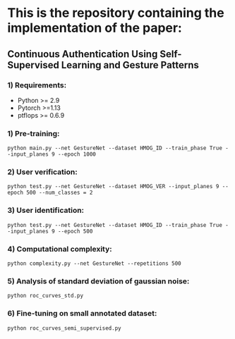 # This is the repository containing the implementation of the paper: 
## Continuous Authentication Using Self-Supervised Learning and Gesture Patterns
### 1) Requirements:
* Python >= 2.9
* Pytorch >=1.13
* ptflops >= 0.6.9
  
### 1) Pre-training:
 ```
 python main.py --net GestureNet --dataset HMOG_ID --train_phase True --input_planes 9 --epoch 1000
 ```
### 2) User verification:

 ```
 python test.py --net GestureNet --dataset HMOG_VER --input_planes 9 --epoch 500 --num_classes = 2
 ```
### 3) User identification:
 ```
 python test.py --net GestureNet --dataset HMOG_ID --train_phase True --input_planes 9 --epoch 500
 ```
### 4) Computational complexity:
 
 ```
 python complexity.py --net GestureNet --repetitions 500
 ```
### 5) Analysis of standard deviation of gaussian noise:

```
python roc_curves_std.py
```
### 6) Fine-tuning on small annotated dataset:
```
python roc_curves_semi_supervised.py
```

